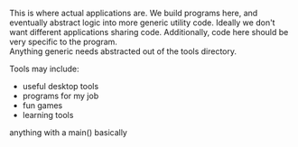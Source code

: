 This is where actual applications are.
We build programs here, and eventually abstract logic into more generic utility code.
Ideally we don't want different applications sharing code.
Additionally, code here should be very specific to the program.  
Anything generic needs abstracted out of the tools directory.

Tools may include:
- useful desktop tools
- programs for my job
- fun games
- learning tools

anything with a main() basically

